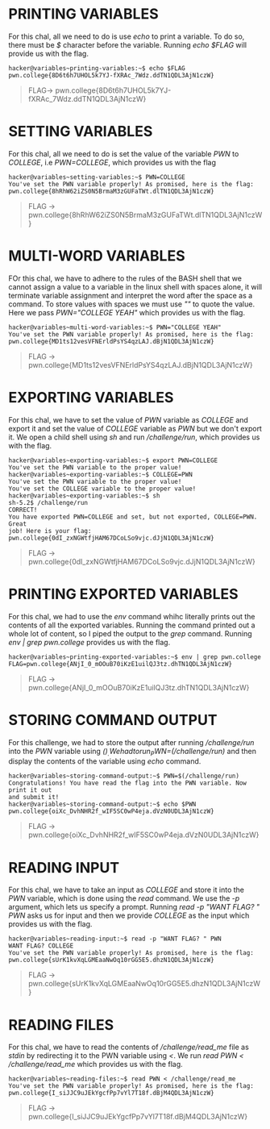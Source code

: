 # PRINTING VARIABLES
For this chal, all we need to do is use _echo_ to print a variable. To do so, there must be _$_ character before the variable. Running _echo $FLAG_ will provide us with the flag.
```
hacker@variables~printing-variables:~$ echo $FLAG
pwn.college{8D6t6h7UHOL5k7YJ-fXRAc_7Wdz.ddTN1QDL3AjN1czW}
```
> FLAG-> pwn.college{8D6t6h7UHOL5k7YJ-fXRAc_7Wdz.ddTN1QDL3AjN1czW}

# SETTING VARIABLES
For this chal, all we need to do is set the value of the variable _PWN_ to _COLLEGE_, i.e _PWN=COLLEGE_, which provides us with the flag
```
hacker@variables~setting-variables:~$ PWN=COLLEGE
You've set the PWN variable properly! As promised, here is the flag:
pwn.college{8hRhW62iZS0N5BrmaM3zGUFaTWt.dlTN1QDL3AjN1czW}
```
> FLAG -> pwn.college{8hRhW62iZS0N5BrmaM3zGUFaTWt.dlTN1QDL3AjN1czW}

# MULTI-WORD VARIABLES
FOr this chal, we have to adhere to the rules of the BASH shell that we cannot assign a value to a variable in the linux shell with spaces alone, it will terminate variable assignment and interpret the word after the space as a command. To store values with spaces we must use _""_ to quote the value. Here we pass _PWN="COLLEGE YEAH"_
which provides us with the flag.
```
hacker@variables~multi-word-variables:~$ PWN="COLLEGE YEAH"
You've set the PWN variable properly! As promised, here is the flag:
pwn.college{MD1ts12vesVFNErldPsYS4qzLAJ.dBjN1QDL3AjN1czW}
```
> FLAG -> pwn.college{MD1ts12vesVFNErldPsYS4qzLAJ.dBjN1QDL3AjN1czW}

# EXPORTING VARIABLES
For this chal, we have to set the value of _PWN_ variable as _COLLEGE_ and export it and set the value of _COLLEGE_ variable as _PWN_ but we don't export it. We open a child shell using _sh_ and run _/challenge/run_, which provides us with the flag.
```
hacker@variables~exporting-variables:~$ export PWN=COLLEGE
You've set the PWN variable to the proper value!
hacker@variables~exporting-variables:~$ COLLEGE=PWN
You've set the PWN variable to the proper value!
You've set the COLLEGE variable to the proper value!
hacker@variables~exporting-variables:~$ sh
sh-5.2$ /challenge/run
CORRECT!
You have exported PWN=COLLEGE and set, but not exported, COLLEGE=PWN. Great
job! Here is your flag:
pwn.college{0dI_zxNGWtfjHAM67DCoLSo9vjc.dJjN1QDL3AjN1czW}
```
> FLAG -> pwn.college{0dI_zxNGWtfjHAM67DCoLSo9vjc.dJjN1QDL3AjN1czW}

# PRINTING EXPORTED VARIABLES
For this chal, we had to use the _env_ command whihc literally prints out the contents of all the exported variables. Running the command printed out a whole lot of content, so I piped the output to the _grep_ command. Running _env | grep pwn.college_ provides us with the flag.
```
hacker@variables~printing-exported-variables:~$ env | grep pwn.college
FLAG=pwn.college{ANjI_0_mOOuB70iKzE1uilQJ3tz.dhTN1QDL3AjN1czW}
```
> FLAG -> pwn.college{ANjI_0_mOOuB70iKzE1uilQJ3tz.dhTN1QDL3AjN1czW}

# STORING COMMAND OUTPUT
For this challenge, we had to store the output after running _/challenge/run_ into the _PWN_ variable using _$()_. We had to run _PWN=$(/challenge/run)_ and then display the contents of the variable using _echo_ command. 
```
hacker@variables~storing-command-output:~$ PWN=$(/challenge/run)
Congratulations! You have read the flag into the PWN variable. Now print it out
and submit it!
hacker@variables~storing-command-output:~$ echo $PWN
pwn.college{oiXc_DvhNHR2f_wIF5SC0wP4eja.dVzN0UDL3AjN1czW}
```
> FLAG -> pwn.college{oiXc_DvhNHR2f_wIF5SC0wP4eja.dVzN0UDL3AjN1czW}

# READING INPUT
For this chal, we have to take an input as _COLLEGE_ and store it into the _PWN_ variable, which is done using the _read_ command. We use the _-p_ argument, which lets us specify a prompt. Running _read -p "WANT FLAG? " PWN_ asks us for input and then we
provide _COLLEGE_ as the input which provides us with the flag.
```
hacker@variables~reading-input:~$ read -p "WANT FLAG? " PWN
WANT FLAG? COLLEGE
You've set the PWN variable properly! As promised, here is the flag:
pwn.college{sUrK1kvXqLGMEaaNwOq10rGG5E5.dhzN1QDL3AjN1czW}
```
> FLAG -> pwn.college{sUrK1kvXqLGMEaaNwOq10rGG5E5.dhzN1QDL3AjN1czW}

# READING FILES
For this chal, we have to read the contents of _/challenge/read_me_ file as _stdin_ by redirecting it to the PWN variable using _<_. We run _read PWN < /challenge/read_me_ which provides us with the flag.
```
hacker@variables~reading-files:~$ read PWN < /challenge/read_me
You've set the PWN variable properly! As promised, here is the flag:
pwn.college{I_siJJC9uJEkYgcfPp7vYl7T18f.dBjM4QDL3AjN1czW}
```
> FLAG -> pwn.college{I_siJJC9uJEkYgcfPp7vYl7T18f.dBjM4QDL3AjN1czW}
